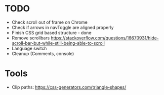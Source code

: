 # TODO

* Check scroll out of frame on Chrome
* Check if arrows in navToggle are aligned properly
* Finish CSS grid based structure - done
* Remove scrollbars https://stackoverflow.com/questions/16670931/hide-scroll-bar-but-while-still-being-able-to-scroll
* Language switch
* Cleanup (Comments, console)

# Tools
 * Clip paths: https://css-generators.com/triangle-shapes/
